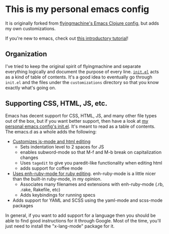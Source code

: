 # This is my personal emacs config

It is originally forked from [flyingmachine's Emacs Clojure config](https://github.com/flyingmachine/emacs-for-clojure), but adds my own customizations.

If you're new to emacs, check out
[this introductory tutorial](http://www.braveclojure.com/basic-emacs/)!

## Organization

I've tried to keep the original spirit of flyingmachine and separate everything logically and document the purpose of every line. [`init.el`](./init.el) acts as a kind of table of contents.  It's a good idea to eventually go through `init.el` and the files under the `customizations` directory so that you know exactly what's going on.

## Supporting CSS, HTML, JS, etc.

Emacs has decent support for CSS, HTML, JS, and many other file types out of the box, but if you want better support, then have a look at [my personal emacs config's init.el](https://github.com/flyingmachine/emacs.d/blob/master/init.el). It's meant to read as a table of contents. The emacs.d as a whole adds the following:

* [Customizes js-mode and html editing](https://github.com/flyingmachine/emacs.d/blob/master/customizations/setup-js.el)
    * Sets indentation level to 2 spaces for JS
    * enables subword-mode so that M-f and M-b break on capitalization changes
    * Uses `tagedit` to give you paredit-like functionality when editing html
    * adds support for coffee mode
* [Uses enh-ruby-mode for ruby editing](https://github.com/flyingmachine/emacs.d/blob/master/customizations/setup-ruby.el). enh-ruby-mode is a little nicer than the built-in ruby-mode, in my opinion.
    * Associates many filenames and extensions with enh-ruby-mode (.rb, .rake, Rakefile, etc)
    * Adds keybindings for running specs
* Adds support for YAML and SCSS using the yaml-mode and scss-mode packages

In general, if you want to add support for a language then you should be able to find good instructions for it through Google. Most of the time, you'll just need to install the "x-lang-mode" package for it.

